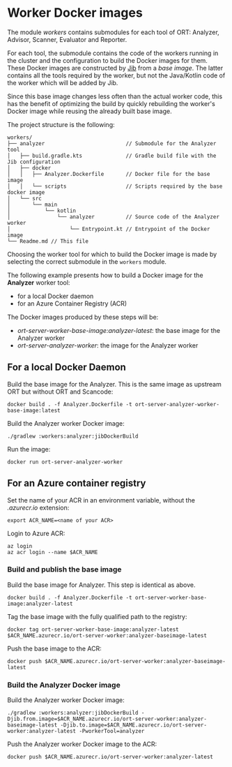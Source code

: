 # Worker Docker images

The module *workers* contains submodules for each tool of ORT: Analyzer, Advisor, Scanner, Evaluator and Reporter.

For each tool, the submodule contains the code of the workers running in the cluster and the configuration to build the
Docker images for them. These Docker images are constructed by [Jib](https://github.com/GoogleContainerTools/jib) from
a *base image*. The latter contains all the tools required by the worker, but not the Java/Kotlin code of the worker
which will be added by Jib.

Since this base image changes less often than the actual worker code, this has the benefit of optimizing the build by
quickly rebuilding the worker's Docker image while reusing the already built base image.

The project structure is the following:

```
workers/
├── analyzer                          // Submodule for the Analyzer tool
│   ├── build.gradle.kts              // Gradle build file with the Jib configuration
│   ├── docker
│   │   ├── Analyzer.Dockerfile       // Docker file for the base image
│   │   └── scripts                   // Scripts required by the base docker image
│   └── src
│       └── main
│           └── kotlin
│               └── analyzer          // Source code of the Analyzer worker
│                   └── Entrypoint.kt // Entrypoint of the Docker image
└── Readme.md // This file
```

Choosing the worker tool for which to build the Docker image is made by
selecting the correct submodule in the `workers` module.

The following example presents how to build a Docker image for the **Analyzer** worker tool:

* for a local Docker daemon
* for an Azure Container Registry (ACR)

The Docker images produced by these steps will be:

* *ort-server-worker-base-image:analyzer-latest*: the base image for the Analyzer worker
* *ort-server-analyzer-worker*: the image for the Analyzer worker

## For a local Docker Daemon

Build the base image for the Analyzer. This is the same image as upstream ORT but without ORT and Scancode:

```docker build . -f Analyzer.Dockerfile -t ort-server-analyzer-worker-base-image:latest```

Build the Analyzer worker Docker image:

```./gradlew :workers:analyzer:jibDockerBuild```

Run the image:

```docker run ort-server-analyzer-worker```

## For an Azure container registry

Set the name of your ACR in an environment variable, without the *.azurecr.io* extension:

```export ACR_NAME=<name of your ACR>```

Login to Azure ACR:

```
az login
az acr login --name $ACR_NAME
```

### Build and publish the base image

Build the base image for Analyzer. This step is identical as above.

```docker build . -f Analyzer.Dockerfile -t ort-server-worker-base-image:analyzer-latest```

Tag the base image with the fully qualified path to the registry:

```docker tag ort-server-worker-base-image:analyzer-latest $ACR_NAME.azurecr.io/ort-server-worker:analyzer-baseimage-latest```

Push the base image to the ACR:

```docker push $ACR_NAME.azurecr.io/ort-server-worker:analyzer-baseimage-latest```

### Build the Analyzer Docker image

Build the Analyzer worker Docker image:

```./gradlew :workers:analyzer:jibDockerBuild -Djib.from.image=$ACR_NAME.azurecr.io/ort-server-worker:analyzer-baseimage-latest -Djib.to.image=$ACR_NAME.azurecr.io/ort-server-worker:analyzer-latest -PworkerTool=analyzer```

Push the Analyzer worker Docker image to the ACR:

```docker push $ACR_NAME.azurecr.io/ort-server-worker:analyzer-latest```
